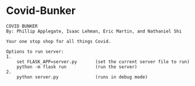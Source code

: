 # Covid-Bunker
    COVID BUNKER
    By: Phillip Applegate, Isaac Lehman, Eric Martin, and Nathaniel Shi

    Your one stop shop for all things Covid.

    Options to run server:
    1.
        set FLASK_APP=server.py       (set the current server file to run)
        python -m flask run           (run the server)
    2.
        python server.py              (runs in debug mode)
